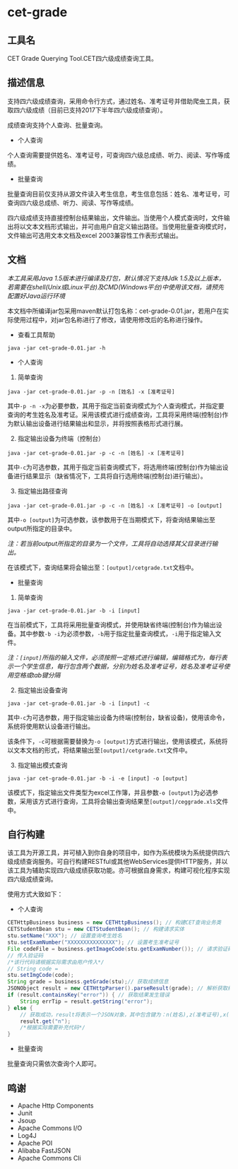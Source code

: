 # cet-grade

## 工具名

CET Grade Querying Tool.CET四六级成绩查询工具。

## 描述信息

支持四六级成绩查询，采用命令行方式，通过姓名、准考证号并借助爬虫工具，获取四六级成绩（目前已支持2017下半年四六级成绩查询）。

成绩查询支持个人查询、批量查询。

* 个人查询

个人查询需要提供姓名、准考证号，可查询四六级总成绩、听力、阅读、写作等成绩。

* 批量查询

批量查询目前仅支持从源文件读入考生信息，考生信息包括：姓名、准考证号，可查询四六级总成绩、听力、阅读、写作等成绩。

四六级成绩支持直接控制台结果输出，文件输出。当使用个人模式查询时，文件输出将以文本文档形式输出，并可由用户自定义输出路径。当使用批量查询模式时，文件输出可选用文本文档及excel 2003兼容性工作表形式输出。

## 文档

*本工具采用Java 1.5版本进行编译及打包，默认情况下支持Jdk 1.5及以上版本，若需要在shell(Unix或Linux平台)及CMD(Windows平台)中使用该文档，请预先配置好Java运行环境*

本文档中所编译jar包采用maven默认打包名称：cet-grade-0.01.jar，若用户在实际使用过程中，对jar包名称进行了修改，请使用修改后的名称进行操作。

* 查看工具帮助

`java -jar cet-grade-0.01.jar -h`

* 个人查询

1. 简单查询

`java -jar cet-grade-0.01.jar -p -n [姓名] -x [准考证号]`

其中`-p -n -x`为必要参数，其用于指定当前查询模式为个人查询模式，并指定要查询的考生姓名及准考证。采用该模式进行成绩查询，工具将采用终端(控制台)作为默认输出设备进行结果输出和显示，并将按照表格形式进行展。

2. 指定输出设备为终端（控制台）

`java -jar cet-grade-0.01.jar -p -c -n [姓名] -x [准考证号]`

其中`-c`为可选参数，其用于指定当前查询模式下，将选用终端(控制台)作为输出设备进行结果显示（缺省情况下，工具将自行选用终端(控制台)进行输出）。

3. 指定输出路径查询

`java -jar cet-grade-0.01.jar -p -c -n [姓名] -x [准考证号] -o [output]`

其中`-o [output]`为可选参数，该参数用于在当期模式下，将查询结果输出至output所指定的目录中。

*注：若当前output所指定的目录为一个文件，工具将自动选择其父目录进行输出。*

在该模式下，查询结果将会输出至：`[output]/cetgrade.txt`文档中。

* 批量查询

1. 简单查询

`java -jar cet-grade-0.01.jar -b -i [input]`

在当前模式下，工具将采用批量查询模式，并使用缺省终端(控制台)作为输出设备。其中参数`-b -i`为必须参数，`-b`用于指定批量查询模式，`-i`用于指定输入文件。

*注：`[input]`所指的输入文件，必须按照一定格式进行编辑，编辑格式为，每行表示一个学生信息，每行包含两个数据，分别为姓名及准考证号，姓名及准考证号使用空格或tab键分隔*

2. 指定输出设备查询

`java -jar cet-grade-0.01.jar -b -i [input] -c`

其中`-c`为可选参数，用于指定输出设备为终端(控制台，缺省设备)，使用该命令，系统将使用默认设备进行输出。

该条件下，`-c`可根据需要替换为`-o [output]`方式进行输出，使用该模式，系统将以文本文档的形式，将结果输出至`[output]/cetgrade.txt`文件中。

3. 指定输出模式查询

`java -jar cet-grade-0.01.jar -b -i -e [input] -o [output]`

该模式下，指定输出文件类型为excel工作簿，并且参数`-o [output]`为必选参数，采用该方式进行查询，工具将会输出查询结果至`[output]/ceggrade.xls`文件中。

## 自行构建

该工具为开源工具，并可植入到你自身的项目中，如作为系统模块为系统提供四六级成绩查询服务。可自行构建RESTful或其他WebServices提供HTTP服务，并以该工具为辅助实现四六级成绩获取功能。亦可根据自身需求，构建可视化程序实现四六级成绩查询。

使用方式大致如下：

* 个人查询

```java
CETHttpBusiness business = new CETHttpBusiness(); // 构建CET查询业务类
CETStudentBean stu = new CETStudentBean(); // 构建请求实体
stu.setName("XXX"); // 设置查询考生姓名
stu.setExamNumber("XXXXXXXXXXXXXXX"); // 设置考生准考证号
File codeFile = business.getImageCode(stu.getExamNumber()); // 请求验证码，并像服务器缓存，方法将返回验证码图片文件，开发者可采用对应方式像用户展示
// 传入验证码
/*该行代码请根据实际需求由用户传入*/
// String code = 
stu.setImgCode(code);
String grade = business.getGrade(stu);// 获取成绩信息
JSONObject result = new CETHttpParser().parseResult(grade); // 解析获取结果
if (result.containsKey("error")) { // 获取结果发生错误
    String errTip = result.getString("error");
} else {
    // 获取成功，result将表示一个JSON对象，其中包含键为：n(姓名),z(准考证号),x(学校),s(笔试总成绩),l(听力),r(阅读),w(写作/翻译),kys(口试成绩),kyz(口试等级)
    result.get("n");
    /*根据实际需要补充代码*/
}
```

* 批量查询

批量查询只需依次查询个人即可。

## 鸣谢

* Apache Http Components
* Junit 
* Jsoup
* Apache Commons I/O
* Log4J
* Apache POI
* Alibaba FastJSON
* Apache Commons Cli